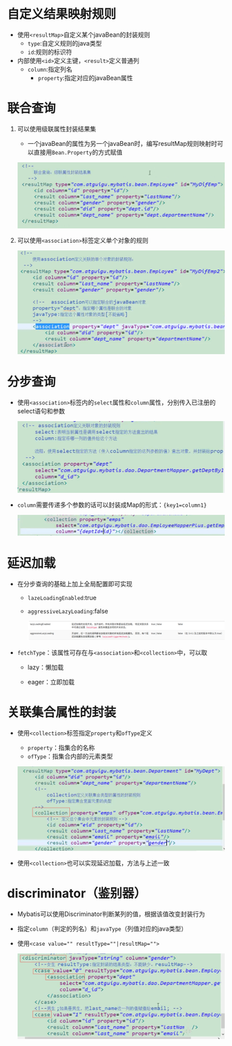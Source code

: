 # 自定义结果映射规则

- 使用`<resultMap>`自定义某个javaBean的封装规则
  - `type`:自定义规则的java类型
  - `id`:规则的标识符
- 内部使用`<id>`定义主键，`<result>`定义普通列
  - `column`:指定列名
    - `property`:指定对应的javaBean属性



# 联合查询

1. 可以使用级联属性封装结果集

   - 一个javaBean的属性为另一个javaBean时，编写resultMap规则映射时可以直接用`Bean.Property`的方式赋值

   ![image-20211225161742046](resultMap/image-20211225161742046.png)

2. 可以使用`<association>`标签定义单个对象的规则

   ![image-20211225161940159](resultMap/image-20211225161940159.png)



# 分步查询

- 使用`<association>`标签内的`select`属性和`column`属性，分别传入已注册的select语句和参数

  ![image-20211225163834370](resultMap/image-20211225163834370.png)



- `column`需要传递多个参数的话可以封装成Map的形式：`{key1=column1}`

  ![image-20211225171812112](resultMap/image-20211225171812112.png)

# 延迟加载

- 在分步查询的基础上加上全局配置即可实现

  - `lazeLoadingEnabled`:true

  - `aggressiveLazyLoading`:false

    ![image-20211225164408390](resultMap/image-20211225164408390.png)



- `fetchType`：该属性可存在与`<association>`和`<collection>`中，可以取

  - lazy：懒加载

  - eager：立即加载

    

# 关联集合属性的封装

- 使用`<collection>`标签指定`property`和`ofType`定义

  - `property`：指集合的名称
  - `ofType`：指集合内部的元素类型

  ![image-20211225165816869](resultMap/image-20211225165816869.png)



- 使用`<collection>`也可以实现延迟加载，方法与上述一致



# discriminator（鉴别器）

- Mybatis可以使用Discriminator判断某列的值，根据该值改变封装行为



- 指定`column`（判定的列名）和`javaType`（列值对应的java类型）

- 使用`<case value="" resultType=""|resultMap="">`

  ![image-20211225173327629](resultMap/image-20211225173327629.png)